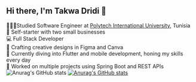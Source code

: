 ## Hi there, I'm Takwa Dridi 👋

👩🏻‍💻Studied Software Engineer at [Polytech International University](https://pi.tn/en/), Tunisia<br/>
🌱 Self-starter with two small businesses<br/>
💻 Full Stack Developer <br/>
🎨 Crafting creative designs in Figma and Canva<br/>
📱 Currently diving into Flutter and mobile development, honing my skills every day<br/>
🔧 Worked on multiple projects using Spring Boot and REST APIs<br/>
![Anurag's GitHub stats](https://github-readme-stats.vercel.app/api?username=takwadr&show_icons=true&theme=radical)
[![Anurag's GitHub stats](https://github-readme-stats.vercel.app/api?username=takwadr)](https://github.com/anuraghazra/github-readme-stats)
